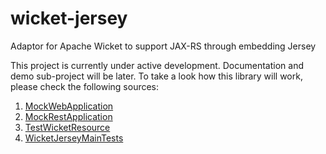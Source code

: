 # wicket-jersey
Adaptor for Apache Wicket to support JAX-RS through embedding Jersey

This project is currently under active development. Documentation and demo sub-project will be later.
To take a look how this library will work, please check the following sources:

1. [MockWebApplication](https://github.com/OrienteerBAP/wicket-jersey/blob/master/wicket-jersey/src/test/java/org/orienteer/wicketjersey/mock/MockWebApplication.java)
2. [MockRestApplication](https://github.com/OrienteerBAP/wicket-jersey/blob/master/wicket-jersey/src/test/java/org/orienteer/wicketjersey/mock/MockRestApplication.java)
3. [TestWicketResource](https://github.com/OrienteerBAP/wicket-jersey/blob/master/wicket-jersey/src/test/java/org/orienteer/wicketjersey/mock/TestWicketResource.java)
4. [WicketJerseyMainTests](https://github.com/OrienteerBAP/wicket-jersey/blob/master/wicket-jersey/src/test/java/org/orienteer/wicketjersey/WicketJerseyMainTests.java)
